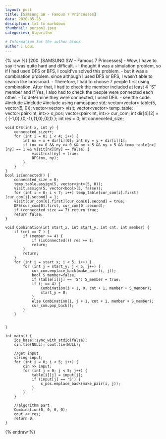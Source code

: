 ```yaml
---
layout: post
title: [Samsung SW - Famous 7 Princesses]
data: 2020-05-26
desciption: txt to markdown
thumbnail: person1.jpeg
categories: Algorithm

# Information for the author block
author : Loui
---
```


{% raw %}
	﻿[200. [SAMSUNG SW – Famous 7 Princesses]
	- Wow, I have to say it was quite hard and difficult.
	- I thought it was a simulation problem, so if I had used DFS or BFS, I could’ve solved this problem. 
	- but it was a combination problem. since although I used DFS or BFS, I wasn’t able to search like crossroad. 
	- Therefore, I had to choose 7 people first using combination. After that, I had to check the member included at least 4 “S” member and if Yes, I also had to check the people were connected each other.
	- To determine they were connected, I used DFS.
	- see the code.
	#include<iostream>
	#include<vector>
	#include<set>
	using namespace std;
	vector<vector<char>> table(5, vector<char>(5, 0));
	vector<vector<bool>> visit;
	vector<vector<int>> temp_table;
	vector<pair<int, int>> s_pos;
	vector<pair<int, int>> cur_com;
	int dir[4][2] = { {-1,0},{0,-1},{1,0},{0,1} };
	int res = 0;
	int conneceted_size;
	
	void DFS(int x, int y) {
		conneceted_size++;
		for (int i = 0; i < 4; i++) {
			int nx = x + dir[i][0]; int ny = y + dir[i][1];
			if (nx >= 0 && ny >= 0 && nx < 5 && ny < 5 && temp_table[nx][ny] == 1 && visit[nx][ny] == false) {
				visit[nx][ny] = true;
				DFS(nx, ny);
			}
		}
	}
	bool isConnected() {
		conneceted_size = 0;
		temp_table.assign(5, vector<int>(5, 0));
		visit.assign(5, vector<bool>(5, false));
		for (int i = 0; i < 7; i++) temp_table[cur_com[i].first][cur_com[i].second] = 1;
		visit[cur_com[0].first][cur_com[0].second] = true;
		DFS(cur_com[0].first, cur_com[0].second);
		if (conneceted_size == 7) return true;
		return false;
	}
	
	void Combination(int start_x, int start_y, int cnt, int member) {
		if (cnt == 7 ) {
			if (member >= 4) {
				if (isConnected()) res += 1;
				return;
			}
			return;
		}
		for (int i = start_x; i < 5; i++) {
			for (int j = start_y; j < 5; j++) {
				cur_com.emplace_back(make_pair(i, j));
				bool S_member=false;
				if (table[i][j] == 'S') S_member = true;
				if (j == 4) {
					Combination(i + 1, 0, cnt + 1, member + S_member);
					start_y = 0;
				}
				else Combination(i, j + 1, cnt + 1, member + S_member);
				cur_com.pop_back();
			}
		}
	
	
	}
	
	int main() {
		ios_base::sync_with_stdio(false);
		cin.tie(NULL); cout.tie(NULL);
	
		//get input
		string input;
		for (int i = 0; i < 5; i++) {
			cin >> input;
			for (int j = 0; j < 5; j++) {
				table[i][j] = input[j];
				if (input[j] == 'S') {
					s_pos.emplace_back(make_pair(i, j));
				}
			}
		}
	
		//algorithm part
		Combination(0, 0, 0, 0);
		cout << res;
		return 0;
	}
	
{% endraw %}
